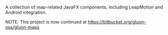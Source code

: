 A collection of map-related JavaFX components, including LeapMotion and Android integration.

NOTE:
This project is now continued at https://bitbucket.org/gluon-oss/gluon-maps